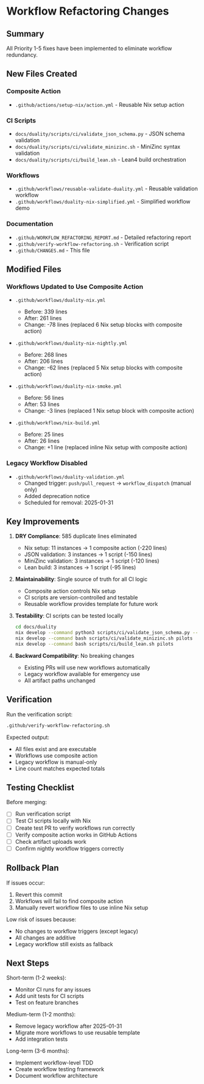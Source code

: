 # Workflow Refactoring Changes

## Summary

All Priority 1-5 fixes have been implemented to eliminate workflow redundancy.

## New Files Created

### Composite Action
- `.github/actions/setup-nix/action.yml` - Reusable Nix setup action

### CI Scripts
- `docs/duality/scripts/ci/validate_json_schema.py` - JSON schema validation
- `docs/duality/scripts/ci/validate_minizinc.sh` - MiniZinc syntax validation
- `docs/duality/scripts/ci/build_lean.sh` - Lean4 build orchestration

### Workflows
- `.github/workflows/reusable-validate-duality.yml` - Reusable validation workflow
- `.github/workflows/duality-nix-simplified.yml` - Simplified workflow demo

### Documentation
- `.github/WORKFLOW_REFACTORING_REPORT.md` - Detailed refactoring report
- `.github/verify-workflow-refactoring.sh` - Verification script
- `.github/CHANGES.md` - This file

## Modified Files

### Workflows Updated to Use Composite Action
- `.github/workflows/duality-nix.yml`
  - Before: 339 lines
  - After: 261 lines
  - Change: -78 lines (replaced 6 Nix setup blocks with composite action)

- `.github/workflows/duality-nix-nightly.yml`
  - Before: 268 lines
  - After: 206 lines
  - Change: -62 lines (replaced 5 Nix setup blocks with composite action)

- `.github/workflows/duality-nix-smoke.yml`
  - Before: 56 lines
  - After: 53 lines
  - Change: -3 lines (replaced 1 Nix setup block with composite action)

- `.github/workflows/nix-build.yml`
  - Before: 25 lines
  - After: 26 lines
  - Change: +1 line (replaced inline Nix setup with composite action)

### Legacy Workflow Disabled
- `.github/workflows/duality-validation.yml`
  - Changed trigger: `push/pull_request` → `workflow_dispatch` (manual only)
  - Added deprecation notice
  - Scheduled for removal: 2025-01-31

## Key Improvements

1. **DRY Compliance**: 585 duplicate lines eliminated
   - Nix setup: 11 instances → 1 composite action (-220 lines)
   - JSON validation: 3 instances → 1 script (-150 lines)
   - MiniZinc validation: 3 instances → 1 script (-120 lines)
   - Lean build: 3 instances → 1 script (-95 lines)

2. **Maintainability**: Single source of truth for all CI logic
   - Composite action controls Nix setup
   - CI scripts are version-controlled and testable
   - Reusable workflow provides template for future work

3. **Testability**: CI scripts can be tested locally
   ```bash
   cd docs/duality
   nix develop --command python3 scripts/ci/validate_json_schema.py --pilots 06 08 09 19
   nix develop --command bash scripts/ci/validate_minizinc.sh pilots
   nix develop --command bash scripts/ci/build_lean.sh pilots
   ```

4. **Backward Compatibility**: No breaking changes
   - Existing PRs will use new workflows automatically
   - Legacy workflow available for emergency use
   - All artifact paths unchanged

## Verification

Run the verification script:
```bash
.github/verify-workflow-refactoring.sh
```

Expected output:
- All files exist and are executable
- Workflows use composite action
- Legacy workflow is manual-only
- Line count matches expected totals

## Testing Checklist

Before merging:
- [ ] Run verification script
- [ ] Test CI scripts locally with Nix
- [ ] Create test PR to verify workflows run correctly
- [ ] Verify composite action works in GitHub Actions
- [ ] Check artifact uploads work
- [ ] Confirm nightly workflow triggers correctly

## Rollback Plan

If issues occur:
1. Revert this commit
2. Workflows will fail to find composite action
3. Manually revert workflow files to use inline Nix setup

Low risk of issues because:
- No changes to workflow triggers (except legacy)
- All changes are additive
- Legacy workflow still exists as fallback

## Next Steps

Short-term (1-2 weeks):
- Monitor CI runs for any issues
- Add unit tests for CI scripts
- Test on feature branches

Medium-term (1-2 months):
- Remove legacy workflow after 2025-01-31
- Migrate more workflows to use reusable template
- Add integration tests

Long-term (3-6 months):
- Implement workflow-level TDD
- Create workflow testing framework
- Document workflow architecture
